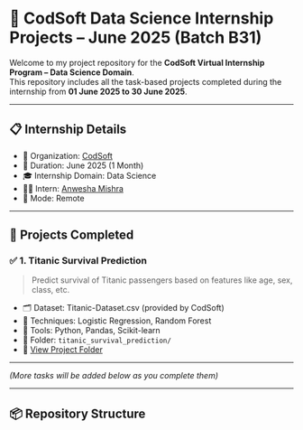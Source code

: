 # 💼 CodSoft Data Science Internship Projects – June 2025 (Batch B31)

Welcome to my project repository for the **CodSoft Virtual Internship Program – Data Science Domain**.  
This repository includes all the task-based projects completed during the internship from **01 June 2025 to 30 June 2025**.

---

## 📋 Internship Details

- 🏢 Organization: [CodSoft](https://www.codsoft.in/)
- 📅 Duration: June 2025 (1 Month)
- 🎓 Internship Domain: Data Science
- 👩‍💻 Intern: [Anwesha Mishra](https://www.linkedin.com/in/anwesha-mishra/)
- 📍 Mode: Remote

---

## 🧠 Projects Completed

### ✅ 1. Titanic Survival Prediction  
> Predict survival of Titanic passengers based on features like age, sex, class, etc.

- 🗂 Dataset: Titanic-Dataset.csv (provided by CodSoft)
- 📌 Techniques: Logistic Regression, Random Forest
- 🔧 Tools: Python, Pandas, Scikit-learn
- 📁 Folder: `titanic_survival_prediction/`
- 🔗 [View Project Folder](./titanic_survival_prediction)

---

*(More tasks will be added below as you complete them)*

---

## 📦 Repository Structure

